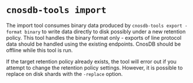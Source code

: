 `cnosdb-tools import`
=====================

The import tool consumes binary data produced by `cnosdb-tools export -format
binary` to write data directly to disk possibly under a new retention policy.
This tool handles the binary format only - exports of line protocol data should
be handled using the existing endpoints. CnosDB should be offline while this
tool is run.

If the target retention policy already exists, the tool will error out if you
attempt to change the retention policy settings. However, it is possible to
replace on disk shards with the `-replace` option.